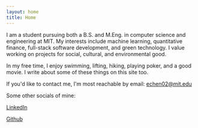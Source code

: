```yaml
---
layout: home
title: Home
---
```



I am a student pursuing both a B.S. and M.Eng. in computer science and engineering at MIT. My interests include machine learning, quantitative finance, full-stack software development, and green technology. I value working on projects for social, cultural, and environmental good. 

In my free time, I enjoy swimming, lifting, hiking, playing poker, and a good movie. I write about some of these things on this site too. 

If you'd like to contact me, I'm most reachable by email:  <echen02@mit.edu>


Some other socials of mine: 

[LinkedIn](https://www.linkedin.com/in/elliotchen02/)  

[Github](https://github.com/elliotchen02)











